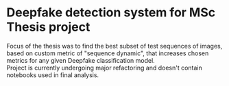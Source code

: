 # Deepfake detection system for MSc Thesis project
Focus of the thesis was to find the best subset of test sequences of images, based on custom metric of "sequence dynamic", that increases chosen metrics for any given Deepfake classification model.  
Project is currently undergoing major refactoring and doesn't contain notebooks used in final analysis.